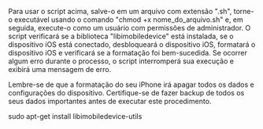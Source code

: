 Para usar o script acima, salve-o em um arquivo com extensão ".sh", torne-o executável usando o comando "chmod +x nome_do_arquivo.sh" e, em seguida, execute-o como um usuário com permissões de administrador. O script verificará se a biblioteca "libimobiledevice" está instalada, se o dispositivo iOS está conectado, desbloqueará o dispositivo iOS, formatará o dispositivo iOS e verificará se a formatação foi bem-sucedida. Se ocorrer algum erro durante o processo, o script interromperá sua execução e exibirá uma mensagem de erro.

Lembre-se de que a formatação do seu iPhone irá apagar todos os dados e configurações do dispositivo. Certifique-se de fazer backup de todos os seus dados importantes antes de executar este procedimento.

sudo apt-get install libimobiledevice-utils

